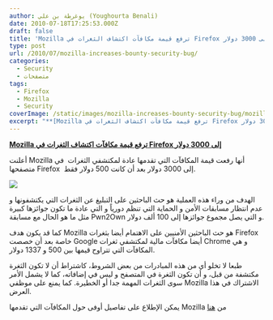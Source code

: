 ```yaml
---
author: يوغرطة بن علي (Youghourta Benali)
date: 2010-07-18T17:25:53.000Z
draft: false
title: 'Mozilla ترفع قيمة مكافآت اكتشاف الثغرات في Firefox إلى 3000 دولار  '
type: post
url: /2010/07/mozilla-increases-bounty-security-bug/
categories:
  - Security
  - متصفحات
tags:
  - Firefox
  - Mozilla
  - Security
coverImage: /static/images/mozilla-increases-bounty-security-bug/mozilla-logo.png
excerpt: "**[Mozilla ترفع قيمة مكافآت اكتشاف الثغرات في Firefox إلى 3000 دولار](https://www.it-scoop.com/2010/07/Mozilla-increases-bounty-security-bug)**\n\nأعلنت Mozilla أنها رفعت قيمة المكافآت التي تقدمها عادة لمكتشفي الثغرات \_في متصفحها Firefox \_إلى 3000 دولار بعد أن كانت 500 دولار فقط.\n\n\n\nالهدف من وراء هذه العملية هو حث الباحثين"
---
```

**[Mozilla ترفع قيمة مكافآت اكتشاف الثغرات في Firefox إلى 3000 دولار](https://www.it-scoop.com/2010/07/Mozilla-increases-bounty-security-bug)**

أعلنت Mozilla أنها رفعت قيمة المكافآت التي تقدمها عادة لمكتشفي الثغرات  في متصفحها Firefox  إلى 3000 دولار بعد أن كانت 500 دولار فقط.

![](/static/images/mozilla-increases-bounty-security-bug/mozilla-logo.png)

الهدف من وراء هذه العملية هو حث الباحثين على التبليغ عن الثغرات التي يكتشفونها و عدم انتظار مسابقات الأمن و الحماية التي تنظم دورياً و التي عادة ما تكون جوائزها كبيرة مثل ما هو الحال مع مسابقة Pwn2Own و التي يصل مجموع جوائزها إلى 100 ألف دولار.

كما قد يكون هدف Mozilla هو حث الباحثين الأمنيين على الاهتمام أيضا بثغرات Firefox خاصة بعد أن خصصت Google أيضا مكافآت مالية لمكتشفي ثغرات Chrome و هي المكافآت التي تتراوح قيمها بين 500 و 1337 دولار.

طبعا لا تخلو أي من هذه المبادرات من بعض الشروط، كاشتراط أن لا تكون الثغرة مكتشفة من قبل، و أن تكون الثغرة في المتصفح و ليس في إضافاته، كما لا يشمل الأمر سوى الثغرات المهمة جدا أو الخطيرة. كما يمنع على موظفي Mozilla الاشتراك في هذا العرض.

يمكن الإطلاع على تفاصيل أوفى حول المكافآت التي تقدمها Mozilla من [هنا](https://www.mozilla.org/security/bug-bounty.html)
